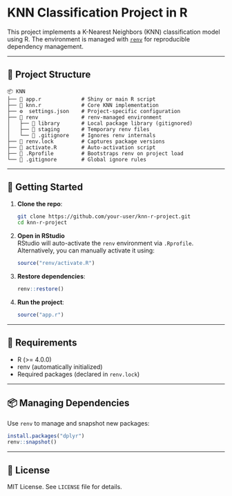 
# KNN Classification Project in R

This project implements a K-Nearest Neighbors (KNN) classification model using R. The environment is managed with [`renv`](https://rstudio.github.io/renv/) for reproducible dependency management.

---

## 📁 Project Structure

```
📦 KNN
├── 📜 app.r             # Shiny or main R script
├── 📜 knn.r             # Core KNN implementation
├── ⚙️  settings.json    # Project-specific configuration
├── 📁 renv              # renv-managed environment
│   ├── 📁 library       # Local package library (gitignored)
│   ├── 📁 staging       # Temporary renv files
│   └── 📜 .gitignore    # Ignores renv internals
├── 📜 renv.lock         # Captures package versions
├── 📜 activate.R        # Auto-activation script
├── 📜 .Rprofile         # Bootstraps renv on project load
└── 📜 .gitignore        # Global ignore rules
```

---

## 🚀 Getting Started

1. **Clone the repo**:
    ```bash
    git clone https://github.com/your-user/knn-r-project.git
    cd knn-r-project
    ```

2. **Open in RStudio**  
   RStudio will auto-activate the `renv` environment via `.Rprofile`.  
   Alternatively, you can manually activate it using:

    ```r
    source("renv/activate.R")
    ```

3. **Restore dependencies**:
    ```r
    renv::restore()
    ```

4. **Run the project**:
    ```r
    source("app.r")
    ```

---

## 🧪 Requirements

- R (>= 4.0.0)
- renv (automatically initialized)
- Required packages (declared in `renv.lock`)

---

## 📦 Managing Dependencies

Use `renv` to manage and snapshot new packages:

```r
install.packages("dplyr")
renv::snapshot()
```

---

## 📝 License

MIT License. See `LICENSE` file for details.

